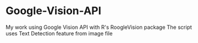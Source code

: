 # Google-Vision-API

My work using Google Vision API with R's RoogleVision package
The script uses Text Detection feature from image file
